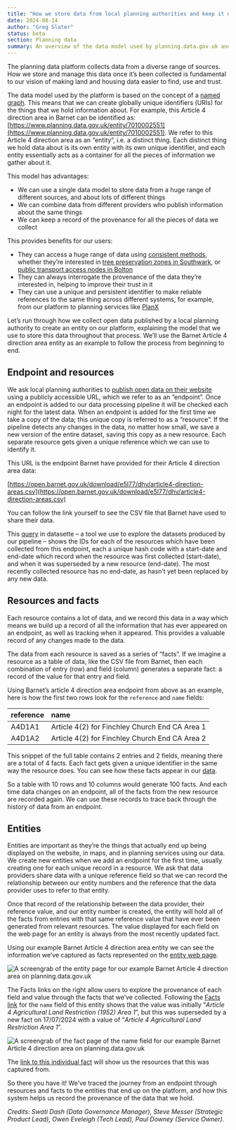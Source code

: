 ```yaml
---
title: "How we store data from local planning authorities and keep it up to date"
date: 2024-08-14
author: "Greg Slater"
status: beta
section: Planning data
summary: An overview of the data model used by planning.data.gov.uk and the benefits it brings to our users.
---
```



The planning data platform collects data from a diverse range of sources. How we store and manage this data once it’s been collected is fundamental to our vision of making land and housing data easier to find, use and trust.

The data model used by the platform is based on the concept of a [named graph](https://en.wikipedia.org/wiki/Named\_graph). This means that we can create globally unique identifiers (URIs) for the things that we hold information about. For example, this Article 4 direction area in Barnet can be identified as: [https://www.planning.data.gov.uk/entity/7010002551](https://www.planning.data.gov.uk/entity/7010002551). We refer to this Article 4 direction area as an “entity”, i.e. a distinct thing. Each distinct thing we hold data about is its own entity with its own unique identifier, and each entity essentially acts as a container for all the pieces of information we gather about it.

This model has advantages:

* We can use a single data model to store data from a huge range of different sources, and about lots of different things  
* We can combine data from different providers who publish information about the same things  
* We can keep a record of the provenance for all the pieces of data we collect

This provides benefits for our users:

* They can access a huge range of data using [consistent methods](https://www.planning.data.gov.uk/docs), whether they’re interested in [tree preservation zones in Southwark](https://www.planning.data.gov.uk/entity/?dataset=tree-preservation-zone&geometry_curie=statistical-geography%3AE09000028&entry_date_day=&entry_date_month=&entry_date_year=), or [public transport access nodes in Bolton](https://www.planning.data.gov.uk/entity/?dataset=transport-access-node&geometry_curie=statistical-geography%3AE08000001)  
* They can always interrogate the provenance of the data they’re interested in, helping to improve their trust in it  
* They can use a unique and persistent identifier to make reliable references to the same thing across different systems, for example, from our platform to planning services like [PlanX](https://www.planx.uk/)

Let’s run through how we collect open data published by a local planning authority to create an entity on our platform, explaining the model that we use to store this data throughout that process. We’ll use the Barnet Article 4 direction area entity as an example to follow the process from beginning to end.

## Endpoint and resources

We ask local planning authorities to [publish open data on their website](https://www.planning.data.gov.uk/guidance/publish-data-on-your-website) using a publicly accessible URL, which we refer to as an “endpoint”. Once an endpoint is added to our data processing pipeline it will be checked each night for the latest data. When an endpoint is added for the first time we take a copy of the data; this unique copy is referred to as a “resource”. If the pipeline detects any changes in the data, no matter how small, we save a new version of the entire dataset, saving this copy as a new resource. Each separate resource gets given a unique reference which we can use to identify it.

This URL is the endpoint Barnet have provided for their Article 4 direction area data: 

[https://open.barnet.gov.uk/download/e5l77/dhv/article4-direction-areas.csv](https://open.barnet.gov.uk/download/e5l77/dhv/article4-direction-areas.csv) 

You can follow the link yourself to see the CSV file that Barnet have used to share their data.

This [query](https://datasette.planning.data.gov.uk/digital-land?sql=SELECT+%0D%0A++name%2C+%0D%0A++collection%2C+%0D%0A++pipeline%2C+%0D%0A++endpoint\_url%2C+%0D%0A++resource%2C+%0D%0A++endpoint\_entry\_date%2C+%0D%0A++endpoint\_end\_date%2C+%0D%0A++resource\_start\_date%2C+%0D%0A++resource\_end\_date+%0D%0AFROM+reporting\_historic\_endpoints+%0D%0AWHERE+%0D%0A+++organisation+%3D+%22local-authority-eng%3ABNE%22+%0D%0A+++AND+pipeline+%3D+%22article-4-direction-area%22) in datasette – a tool we use to explore the datasets produced by our pipeline – shows the IDs for each of the resources which have been collected from this endpoint, each a unique hash code with a start-date and end-date which record when the resource was first collected (start-date), and when it was superseded by a new resource (end-date). The most recently collected resource has no end-date, as hasn’t yet been replaced by any new data.

## Resources and facts

Each resource contains a lot of data, and we record this data in a way which means we build up a record of all the information that has ever appeared on an endpoint, as well as tracking when it appeared. This provides a valuable record of any changes made to the data.

The data from each resource is saved as a series of “facts”. If we imagine a resource as a table of data, like the CSV file from Barnet, then each combination of entry (row) and field (column) generates a separate fact: a record of the value for that entry and field.

Using Barnet’s article 4 direction area endpoint from above as an example, here is how the first two rows look for the `reference` and `name` fields:

| reference | name |
| :---- | :---- |
| A4D1A1 | Article 4(2) for Finchley Church End CA Area 1 |
| A4D1A2 | Article 4(2) for Finchley Church End CA Area 2 |

This snippet of the full table contains 2 entries and 2 fields, meaning there are a total of 4 facts. Each fact gets given a unique identifier in the same way the resource does. You can see how these facts appear in our [data](https://datasette.planning.data.gov.uk/article-4-direction-area?sql=SELECT+%0D%0A++fr.resource%2C+%0D%0A++fr.entry\_number%2C+%0D%0A++f.fact%2C+%0D%0A++f.field%2C+%0D%0A++f.value%0D%0AFROM+fact\_resource+fr%0D%0AINNER+JOIN+fact+f+on+fr.fact+%3D+f.fact%0D%0AWHERE+%0D%0A+++resource+%3D+%222702f238b05ec028cbd33738b718a81ba9fc70680f1e6f313a000980989a96ec%22%0D%0A+++AND+field+in+%28%22reference%22%2C+%22name%22%29%0D%0A+++AND+fr.entry\_number+%3C%3D+2%0D%0A%0D%0A).

So a table with 10 rows and 10 columns would generate 100 facts. And each time data changes on an endpoint, all of the facts from the new resource are recorded again. We can use these records to trace back through the history of data from an endpoint.

## Entities

Entities are important as they’re the things that actually end up being displayed on the website, in maps, and in planning services using our data. We create new entities when we add an endpoint for the first time, usually creating one for each unique record in a resource. We ask that data providers share data with a unique reference field so that we can record the relationship between our entity numbers and the reference that the data provider uses to refer to that entity.

Once that record of the relationship between the data provider, their reference value, and our entity number is created, the entity will hold all of the facts from entries with that same reference value that have ever been generated from relevant resources. The value displayed for each field on the web page for an entity is always from the most recently updated fact.

Using our example Barnet Article 4 direction area entity we can see the information we’ve captured as facts represented on the [entity web page](https://www.planning.data.gov.uk/entity/7010002551\#).

![A screengrab of the entity page for our example Barnet Article 4 direction area on planning.data.gov.uk](/images/entity_page_7010002551.png)

The Facts links on the right allow users to explore the provenance of each field and value through the facts that we’ve collected. Following the [Facts link](https://www.planning.data.gov.uk/fact/?dataset=article-4-direction-area\&entity=7010002551\&field=name) for the `name` field of this entity shows that the value was initially “*Article 4 Agricultural Land Restriction (1952) Area 1*”, but this was superseded by a new fact on 17/07/2024 with a value of “*Article 4 Agricultural Land Restriction Area 1*”. 

![A screengrab of the fact page of the name field for our example Barnet Article 4 direction area on planning.data.gov.uk](/images/fact_page_7010002551_name.png)

The [link to this individual fact](https://www.planning.data.gov.uk/fact/b1fe5cdcec6d7f478338a7a5216b079a38d2e7745b6d79a67dbf1e85bf7c0293?dataset=article-4-direction-area) will show us the resources that this was captured from.

So there you have it\! We’ve traced the journey from an endpoint through resources and facts to the entities that end up on the platform, and how this system helps us record the provenance of the data that we hold.


_Credits: Swati Dash (Data Governance Manager), Steve Messer (Strategic Product Lead), Owen Eveleigh (Tech Lead), Paul Downey (Service Owner)._
